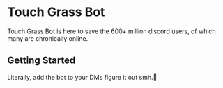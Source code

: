 # Touch Grass Bot
Touch Grass Bot is here to save the 600+ million discord users, of which many are chronically online.

## Getting Started
Literally, add the bot to your DMs figure it out smh.🤦
